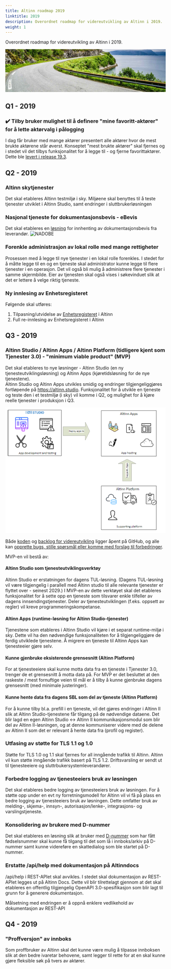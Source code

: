 ```yaml
---
title: Altinn roadmap 2019
linktitle: 2019
description: Overordnet roadmap for videreutvikling av Altinn i 2019.
weight: 1
---
```


Overordnet roadmap for videreutvikling av Altinn i 2019.

!["Vei i Brønnøysund"](../vei-i-brønnøysund.jpg)

## Q1 - 2019

### :heavy_check_mark: Tilby bruker mulighet til å definere "mine favoritt-aktører" for å lette aktørvalg i pålogging
I dag får bruker med mange aktører presentert alle aktører hvor de mest brukte aktørene står øverst. Konseptet "mest brukte aktører" skal fjernes og i stedet vil det tilbys funksjonalitet for å legge til - og fjerne favorittaktører.
Dette ble [levert i release 19.3](/docs/releases/2019/19-3/#mulighet-for-opprettelse-av-favorittliste).

## Q2 - 2019

### Altinn skytjenester
Det skal etableres Altinn testmiljø i sky. Miljøene skal benyttes til å teste tjenester utviklet i Altinn Studio, samt endringer i sluttbrukerløsningen

### Nasjonal tjeneste for dokumentasjonsbevis - eBevis
Det skal etableres en [løsning](/docs/guides/nadobe/) for innhenting av dokumentasjonsbevis fra leverandør.
![NADOBE](https://www.lucidchart.com/publicSegments/view/f3ce06b1-22a8-4b29-9af4-13dbeb258c83/image.png?width=800)

### Forenkle administrasjon av lokal rolle med mange rettigheter
Prosessen med å legge til nye tjenester i en lokal rolle forenkles. I stedet for å måtte legge til en og en tjeneste skal administrator kunne legge til flere tjenester i en operasjon. Det vil også bli mulig å administrere flere tjenester i samme skjermbilde. Eier av tjenesten skal også vises i søkevinduet slik at det er lettere å velge riktig tjeneste.

### Ny innlesing av Enhetsregisteret
Følgende skal utføres:

1. Tilpasning/utvidelse av [Enhetsregisteret](https://www.brreg.no/om-oss/oppgavene-vare/alle-registrene-vare/om-enhetsregisteret/) i Altinn
2. Full re-innlesing av Enhetsregisteret i Altinn


## Q3 - 2019

### Altinn Studio / Altinn Apps / Altinn Platform (tidligere kjent som Tjenester 3.0) - "minimum viable product" (MVP)
Det skal etableres to nye løsninger - Altinn Studio (en ny tjenesteutviklingsløsning) og Altinn Apps (kjøretidsløsning for de nye tjenestene).  
Altinn Studio og Altinn Apps utvikles smidig og endringer tilgjengeliggjøres fortløpende på https://altinn.studio. 
Funksjonalitet for å utvikle en tjeneste og teste den i et testmiljø (i sky) vil komme i Q2, og mulighet for å kjøre reelle tjenester i produksjon i Q3.

!["Løsninger for Altinn studio"](studio-solutions.png)

Både [koden](https://github.com/Altinn/altinn-studio) og [backlog for videreutvikling](https://github.com/Altinn/altinn-studio/issues) ligger åpent på GitHub,
og alle kan [opprette bugs, stille spørsmål eller komme med forslag til forbedringer](https://github.com/Altinn/altinn-studio/issues/new/choose).

MVP-en vil bestå av:

#### Altinn Studio som tjenesteutviklingsverktøy
Altinn Studio er erstatningen for dagens TUL-løsning. (Dagens TUL-løsning vil være tilgjengelig i parallell med Altinn studio til alle relevante tjenester er flyttet over - seinest 2029.) I MVP-en av dette verktøyet skal det etableres funksjonalitet for å sette opp en tjeneste som tilsvarer enkle tilfeller av dagens innsendingstjenester. Deler av tjenesteutviklingen (f.eks. oppsett av regler) vil kreve programmeringskompetanse.

#### Altinn Apps (runtime-løsning for Altinn Studio-tjenester)
Tjenestene som etableres i Altinn Studio vil kjøre i et separat runtime-miljø i sky. Dette vil ha den nødvendige funksjonaliteten for å tilgjengeliggjøre de ferdig utviklede tjenestene. Å migrere en tjeneste til Altinn Apps kan tjenesteeier gjøre selv.

#### Kunne gjenbruke eksisterende grensesnitt (Altinn Platform)
For at tjenesteeiere skal kunne motta data fra en tjeneste i Tjenester 3.0, trenger de et grensesnitt å motta data på. For MVP er det besluttet at den raskeste / mest fornuftige veien til mål er å tilby å kunne gjenbruke dagens grensesnitt (med minimale justeringer).

#### Kunne hente data fra dagens SBL som del av tjeneste (Altinn Platform)
For å kunne tilby bl.a. prefill i en tjeneste, vil det gjøres endringer i Altinn II slik at Altinn Studio-tjenestene får tilgang på de nødvendige dataene. Det blir lagd en egen Altinn Studio <-> Altinn II kommunikasjonsmodul som blir del av Altinn II-løsningen, og at denne kommuniserer videre med de delene av Altinn II som det er relevant å hente data fra (profil og register).

### Utfasing av støtte for TLS 1.1 og 1.0
Støtte for TLS 1.0 og 1.1 skal fjernes for all inngående trafikk til Altinn. Altinn vil kun støtte inngående trafikk basert på TLS 1.2. Driftsvarsling er sendt ut til tjenesteeiere og sluttrbukersystemleverandører.

### Forbedre logging av tjenesteeiers bruk av løsningen
Det skal etableres bedre logging av tjenesteeiers bruk av løsningen. For å støtte opp under en evt ny forretningsmodell for Altinn vil vi få på plass en bedre logging av tjenesteeiers bruk av løsningen. Dette omfatter bruk av melding-, skjema-, innsyn-, autorisasjon/lenke-, integrasjons- og varslingstjeneste.

### Konsolidering av brukere med D-nummer
Det skal etableres en løsning slik at bruker med [D-nummer](https://www.skatteetaten.no/person/utenlandsk/norsk-identitetsnummer/d-nummer/)
som har fått fødselsnummer skal kunne få tilgang til det som lå i innboks/arkiv på D-nummer samt kunne videreføre en skattedialog som ble startet på D-nummer.

### Erstatte /api/help med dokumentasjon på Altinndocs
/api/help i REST-APIet skal avvikles. I stedet skal dokumentasjon av REST-APIet legges ut på Altinn Docs. Dette vil blir tilrettelagt gjennom at det skal etableres en offentlig tilgjengelig OpenAPI 3.0-spesifikasjon som blir lagt til grunn for å generere dokumentasjon.

Målsetning med endringen er å oppnå enklere vedlikehold av dokumentasjon av REST-API
## Q4 - 2019

### "Proffversjon" av innboks
Som proffbruker av Altinn skal det kunne være mulig å tilpasse innboksen slik at den bedre ivaretar behovene, samt legger til rette
for at en skal kunne gjøre fleksible søk på tvers av aktører.
